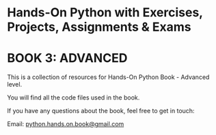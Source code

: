 # Hands-On Python with Exercises, Projects, Assignments & Exams
# BOOK 3: ADVANCED

This is a collection of resources for Hands-On Python Book - Advanced level.

You will find all the code files used in the book.

If you have any questions about the book, feel free to get in touch:

Email: python.hands.on.book@gmail.com

